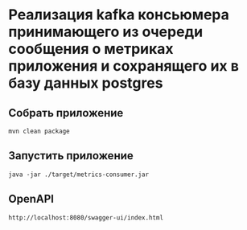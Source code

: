 # Реализация kafka консьюмера принимающего из очереди сообщения о метриках приложения и сохранящего их в базу данных postgres


## Собрать приложение
```
mvn clean package
```

## Запустить приложение
```
java -jar ./target/metrics-consumer.jar
```

## OpenAPI
```
http://localhost:8080/swagger-ui/index.html
```